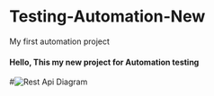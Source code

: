 # Testing-Automation-New
My first automation project
#### Hello, This my new project for Automation testing

#![Rest Api Diagram](https://github.com/Iulia-Calota/Testing-Automation-New/blob/main/API%20Rest.png)
